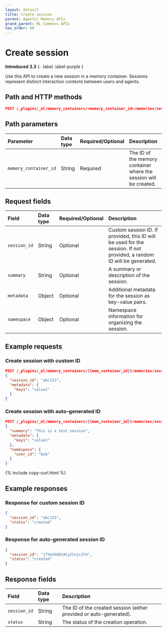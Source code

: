 ```yaml
---
layout: default
title: Create session
parent: Agentic Memory APIs
grand_parent: ML Commons APIs
nav_order: 40
---
```


# Create session
**Introduced 3.3**
{: .label .label-purple }

Use this API to create a new session in a memory container. Sessions represent distinct interaction contexts between users and agents.

## Path and HTTP methods

```json
POST /_plugins/_ml/memory_containers/<memory_container_id>/memories/sessions
```

## Path parameters

| Parameter | Data type | Required/Optional | Description |
| :--- | :--- | :--- | :--- |
| `memory_container_id` | String | Required | The ID of the memory container where the session will be created. |

## Request fields

| Field | Data type | Required/Optional | Description |
| :--- | :--- | :--- | :--- |
| `session_id` | String | Optional | Custom session ID. If provided, this ID will be used for the session. If not provided, a random ID will be generated. |
| `summary` | String | Optional | A summary or description of the session. |
| `metadata` | Object | Optional | Additional metadata for the session as key-value pairs. |
| `namespace` | Object | Optional | Namespace information for organizing the session. |

## Example requests

### Create session with custom ID

```json
POST /_plugins/_ml/memory_containers/{{mem_container_id}}/memories/sessions
{
  "session_id": "abc123",
  "metadata": {
    "key1": "value1"
  }
}
```

### Create session with auto-generated ID

```json
POST /_plugins/_ml/memory_containers/{{mem_container_id}}/memories/sessions
{
  "summary": "This is a test session",
  "metadata": {
    "key1": "value1"
  },
  "namespace": {
    "user_id": "bob"
  }
}
```
{% include copy-curl.html %}

## Example responses

### Response for custom session ID

```json
{
  "session_id": "abc123",
  "status": "created"
}
```

### Response for auto-generated session ID

```json
{
  "session_id": "jTYm35kBt8CyICnjxJl9",
  "status": "created"
}
```

## Response fields

| Field | Data type | Description |
| :--- | :--- | :--- |
| `session_id` | String | The ID of the created session (either provided or auto-generated). |
| `status` | String | The status of the creation operation. |
